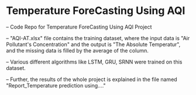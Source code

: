 # Temperature ForeCasting Using AQI

– Code Repo for Temperature ForeCasting Using AQI Project

– "AQI-AT.xlsx" file contains the training dataset, where the input data is "Air Pollutant's Concentration" and the output is "The Absolute Temperatur", and the missing data is filled by the average of the column.

– Various different algorithms like LSTM, GRU, SRNN were trained on this dataset.

– Further, the results of the whole project is explained in the file named "Report_Temperature prediction using...."
